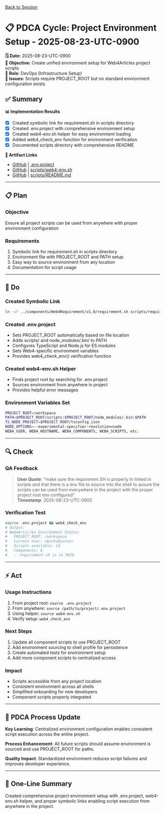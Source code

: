 [Back to Session](../)

# 📋 **PDCA Cycle: Project Environment Setup - 2025-08-23-UTC-0900**

**🗓️ Date:** 2025-08-23-UTC-0900  
**🎯 Objective:** Create unified environment setup for Web4Articles project scripts  
**👤 Role:** DevOps (Infrastructure Setup)  
**🚨 Issues:** Scripts require PROJECT_ROOT but no standard environment configuration exists

## **✅ Summary**

**📊 Implementation Results**
- [x] Created symbolic link for requirement.sh in scripts directory
- [x] Created .env.project with comprehensive environment setup
- [x] Created web4-env.sh helper for easy environment loading
- [x] Added web4_check_env function for environment verification
- [x] Documented scripts directory with comprehensive README

**🔗 Artifact Links**
- [GitHub](https://github.com/Cerulean-Circle-GmbH/Web4Articles/blob/release/dev/.env.project) | [.env.project](.env.project)
- [GitHub](https://github.com/Cerulean-Circle-GmbH/Web4Articles/blob/release/dev/scripts/web4-env.sh) | [scripts/web4-env.sh](scripts/web4-env.sh)
- [GitHub](https://github.com/Cerulean-Circle-GmbH/Web4Articles/blob/release/dev/scripts/README.md) | [scripts/README.md](scripts/README.md)

---

## **📋 Plan**

### **Objective**
Ensure all project scripts can be used from anywhere with proper environment configuration

### **Requirements**
1. Symbolic link for requirement.sh in scripts directory
2. Environment file with PROJECT_ROOT and PATH setup
3. Easy way to source environment from any location
4. Documentation for script usage

---

## **🔨 Do**

### **Created Symbolic Link**
```bash
ln -sf ../components/Web4Requirement/v1.0/requirement.sh scripts/requirement.sh
```

### **Created .env.project**
- Sets PROJECT_ROOT automatically based on file location
- Adds scripts/ and node_modules/.bin/ to PATH
- Configures TypeScript and Node.js for ES modules
- Sets Web4-specific environment variables
- Provides web4_check_env() verification function

### **Created web4-env.sh Helper**
- Finds project root by searching for .env.project
- Sources environment from anywhere in project
- Provides helpful error messages

### **Environment Variables Set**
```bash
PROJECT_ROOT=/workspace
PATH=$PROJECT_ROOT/scripts:$PROJECT_ROOT/node_modules/.bin:$PATH
TS_NODE_PROJECT=$PROJECT_ROOT/tsconfig.json
NODE_OPTIONS=--experimental-specifier-resolution=node
WEB4_USER, WEB4_HOSTNAME, WEB4_COMPONENTS, WEB4_SCRIPTS, etc.
```

---

## **🔍 Check**

### **QA Feedback**
> **User Quote**: "make sure the requiremen.SH is properly ln linked in scripts and that there is a env file to source into the shell to assure the scripts can be used from everywhere in the project with the proper project root env configured"  
> **Timestamp**: 2025-08-23-UTC-0900

### **Verification Test**
```bash
source .env.project && web4_check_env
# Output:
# Web4Articles Environment Status:
#   PROJECT_ROOT: /workspace
#   Current User: ubuntu@cursor
#   Scripts available: 13
#   Components: 8
#   ✅ requirement.sh is in PATH
```

---

## **⚡ Act**

### **Usage Instructions**
1. From project root: `source .env.project`
2. From anywhere: `source /path/to/project/.env.project`
3. Using helper: `source web4-env.sh`
4. Verify setup: `web4_check_env`

### **Next Steps**
1. Update all component scripts to use PROJECT_ROOT
2. Add environment sourcing to shell profile for persistence
3. Create automated tests for environment setup
4. Add more component scripts to centralized access

### **Impact**
- Scripts accessible from any project location
- Consistent environment across all shells
- Simplified onboarding for new developers
- Component scripts properly integrated

---

## **🎯 PDCA Process Update**

**Key Learning**: Centralized environment configuration enables consistent script execution across the entire project.

**Process Enhancement**: All future scripts should assume environment is sourced and use PROJECT_ROOT for paths.

**Quality Impact**: Standardized environment reduces script failures and improves developer experience.

---

## **📝 One-Line Summary**
Created comprehensive project environment setup with .env.project, web4-env.sh helper, and proper symbolic links enabling script execution from anywhere in the project.